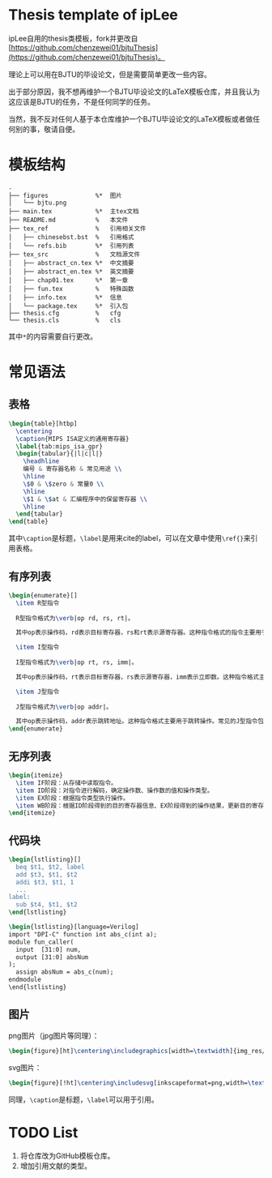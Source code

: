# Thesis template of ipLee

ipLee自用的thesis类模板，fork并更改自[https://github.com/chenzewei01/bjtuThesis](https://github.com/chenzewei01/bjtuThesis)。

理论上可以用在BJTU的毕设论文，但是需要简单更改一些内容。

出于部分原因，我不想再维护一个BJTU毕设论文的LaTeX模板仓库，并且我认为这应该是BJTU的任务，不是任何同学的任务。

当然，我不反对任何人基于本仓库维护一个BJTU毕设论文的LaTeX模板或者做任何别的事，敬请自便。



# 模板结构

```
.
├── figures				%*	图片
│   └── bjtu.png
├── main.tex			%*	主tex文档
├── README.md			%	本文件
├── tex_ref				%	引用相关文件
│   ├── chinesebst.bst	%	引用格式
│   └── refs.bib		%*	引用列表
├── tex_src				%	文档源文件
│   ├── abstract_cn.tex	%*	中文摘要
│   ├── abstract_en.tex	%*	英文摘要
│   ├── chap01.tex		%*	第一章
│   ├── fun.tex			%	特殊函数
│   ├── info.tex		%*	信息
│   └── package.tex		%*	引入包
├── thesis.cfg			%	cfg
└── thesis.cls			%	cls
```

其中`*`的内容需要自行更改。



# 常见语法

## 表格

```latex
\begin{table}[htbp]
  \centering
  \caption{MIPS ISA定义的通用寄存器}
  \label{tab:mips_isa_gpr}
  \begin{tabular}{|l|c|l|}
    \headhline
    编号 & 寄存器名称 & 常见用途 \\ 
    \hline
    \$0 & \$zero & 常量0 \\
    \hline
    \$1 & \$at & 汇编程序中的保留寄存器 \\
    \hline
  \end{tabular}
\end{table}
```

其中`\caption`是标题，`\label`是用来cite的label，可以在文章中使用`\ref{}`来引用表格。



## 有序列表

```latex
\begin{enumerate}[]
  \item R型指令
  
  R型指令格式为\verb|op rd, rs, rt|。

  其中op表示操作码，rd表示目标寄存器，rs和rt表示源寄存器。这种指令格式的指令主要用于寄存器之间的操作，如加、减、与、或等。常见的R型指令包括：\verb|add, sub, and, or|。

  \item I型指令
  
  I型指令格式为\verb|op rt, rs, imm|。

  其中op表示操作码，rt表示目标寄存器，rs表示源寄存器，imm表示立即数。这种指令格式主要用于数据传输和算术逻辑运算等操作。常见的I型指令包括：\verb|addi, lw, sw, beq|。

  \item J型指令
  
  J型指令格式为\verb|op addr|。

  其中op表示操作码，addr表示跳转地址。这种指令格式主要用于跳转操作。常见的J型指令包括：\verb|j, jal|。
\end{enumerate}
```



## 无序列表

```latex
\begin{itemize}
  \item IF阶段：从存储中读取指令。
  \item ID阶段：对指令进行解码，确定操作数、操作数的值和操作类型。
  \item EX阶段：根据指令类型执行操作。
  \item WB阶段：根据ID阶段得到的目的寄存器信息、EX阶段得到的操作结果，更新目的寄存器的值。
\end{itemize}
```



## 代码块

```latex
\begin{lstlisting}[]
  beq $t1, $t2, label
  add $t3, $t1, $t2
  addi $t3, $t1, 1
  ...
label: 
  sub $t4, $t1, $t2
\end{lstlisting}

\begin{lstlisting}[language=Verilog]
import "DPI-C" function int abs_c(int a);
module fun_caller(
  input  [31:0] num,
  output [31:0] absNum
);
  assign absNum = abs_c(num);
endmodule
\end{lstlisting}
```



## 图片

png图片（jpg图片等同理）：

```latex
\begin{figure}[ht]\centering\includegraphics[width=\textwidth]{img_res/workflow_sim.drawio.png}\caption{仿真流程}\label{fig:workflow_sim}\end{figure}
```

svg图片：

```latex
\begin{figure}[!ht]\centering\includesvg[inkscapeformat=png,width=\textwidth]{img_res/simple_fsm_wave.svg}\caption{简单FSM对应波形图}\label{fig:wave_simple}\end{figure}
```

同理，`\caption`是标题，`\label`可以用于引用。



# TODO List

1. 将仓库改为GitHub模板仓库。
2. 增加引用文献的类型。
